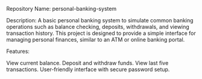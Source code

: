 Repository Name: personal-banking-system

Description: A basic personal banking system to simulate common banking operations such as balance checking, deposits, withdrawals, and viewing transaction history. This project is designed to provide a simple interface for managing personal finances, similar to an ATM or online banking portal.

Features:

View current balance.
Deposit and withdraw funds.
View last five transactions.
User-friendly interface with secure password setup.
